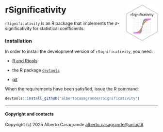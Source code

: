 
# rSignificativity <a href="albertocasagrande.github.io/rSignificativity"><img src="man/figures/logo.png" align="right" height="120" alt="" /></a>

<!-- badges: start -->
<!--
[![R-CMD-check](https://github.com/albertocasagrande/rSignificativity/workflows/R-CMD-check/badge.svg)](https://github.com/albertocasagrande/rSignificativity/actions)
[![pkgdown](https://github.com/albertocasagrande/rSignificativity/actions/workflows/pkgdown.yaml/badge.svg)](https://github.com/albertocasagrande/rSignificativity/actions/workflows/pkgdown.yaml)
-->
<!-- badges: end -->

`rSignificativity` is an R package that implements the $\sigma$-significativity for statistical coefficients.

<!--
#### Help and support

## [![rSignificativity GitHub Pages](https://img.shields.io/badge/GitHub%20Pages-https://albertocasagrande.github.io/rSignificativity/-yellow.svg)](https://albertocasagrande.github.io/rSignificativity/)
-->

### Installation

In order to install the development version of `rSignificativity`, you need:

* [R and Rtools](https://cran.r-project.org)

* the R package [`devtools`](https://devtools.r-lib.org)

* [git](https://git-scm.com/downloads)

When the requirements have been satisfied, issue the R command:

``` r
devtools::install_github("albertocasagrande/rSignificativity")
```


------------------------------------------------------------------------

#### Copyright and contacts

Copyright (c) 2025 Alberto Casagrande <alberto.casagrande@uniud.it>


